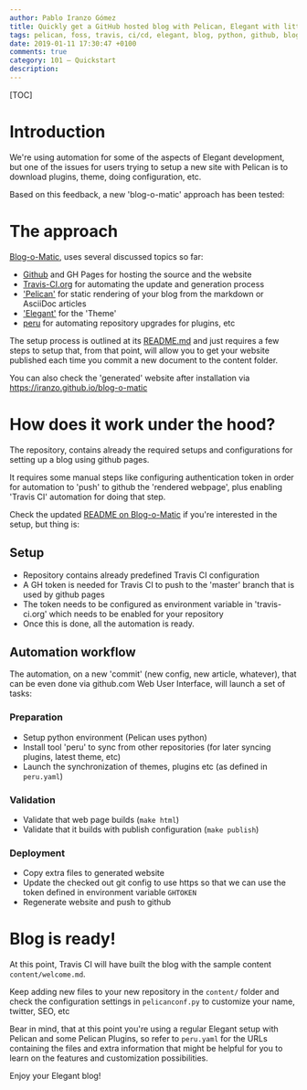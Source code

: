 ```yaml
---
author: Pablo Iranzo Gómez
title: Quickly get a GitHub hosted blog with Pelican, Elegant with little setup steps.
tags: pelican, foss, travis, ci/cd, elegant, blog, python, github, blog-o-matic
date: 2019-01-11 17:30:47 +0100
comments: true
category: 101 — Quickstart
description:
---
```


[TOC]

# Introduction

We're using automation for some of the aspects of Elegant development, but one of the issues for users trying to setup a new site with Pelican is to download plugins, theme, doing configuration, etc.

Based on this feedback, a new 'blog-o-matic' approach has been tested:

# The approach

[Blog-o-Matic](https://github.com/iranzo/blog-o-matic/), uses several discussed topics so far:

- [Github](https://github.com) and GH Pages for hosting the source and the website
- [Travis-CI.org](https://travis-ci.org) for automating the update and generation process
- ['Pelican'](https://blog.getpelican.com/) for static rendering of your blog from the markdown or AsciiDoc articles
- ['Elegant'](https://github.com/Pelican-Elegant/elegant) for the 'Theme'
- [peru](https://github.com/buildinspace/peru) for automating repository upgrades for plugins, etc

The setup process is outlined at its [README.md](https://github.com/iranzo/blog-o-matic/) and just requires a few steps to setup that, from that point, will allow you to get your website published each time you commit a new document to the content folder.

You can also check the 'generated' website after installation via <https://iranzo.github.io/blog-o-matic>

# How does it work under the hood?

The repository, contains already the required setups and configurations for setting up a blog using github pages.

It requires some manual steps like configuring authentication token in order for automation to 'push' to github the 'rendered webpage', plus enabling 'Travis CI' automation for doing that step.

Check the updated [README on Blog-o-Matic](https://github.com/iranzo/blog-o-matic) if you're interested in the setup, but thing is:

## Setup

- Repository contains already predefined Travis CI configuration
- A GH token is needed for Travis CI to push to the 'master' branch that is used by github pages
- The token needs to be configured as environment variable in 'travis-ci.org' which needs to be enabled for your repository
- Once this is done, all the automation is ready.

## Automation workflow

The automation, on a new 'commit' (new config, new article, whatever), that can be even done via github.com Web User Interface, will launch a set of tasks:

### Preparation

- Setup python environment (Pelican uses python)
- Install tool 'peru' to sync from other repositories (for later syncing plugins, latest theme, etc)
- Launch the synchronization of themes, plugins etc (as defined in `peru.yaml`)

### Validation

- Validate that web page builds (`make html`)
- Validate that it builds with publish configuration (`make publish`)

### Deployment

- Copy extra files to generated website
- Update the checked out git config to use https so that we can use the token defined in environment variable `GHTOKEN`
- Regenerate website and push to github

# Blog is ready!

At this point, Travis CI will have built the blog with the sample content `content/welcome.md`.

Keep adding new files to your new repository in the `content/` folder and check the configuration settings in `pelicanconf.py` to customize your name, twitter, SEO, etc

Bear in mind, that at this point you're using a regular Elegant setup with Pelican and some Pelican Plugins, so refer to `peru.yaml` for the URLs containing the files and extra information that might be helpful for you to learn on the features and customization possibilities.

Enjoy your Elegant blog!
